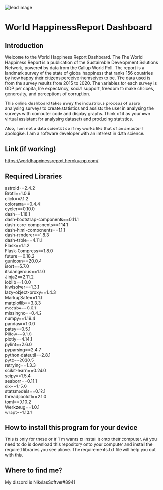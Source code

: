 ![lead image](https://github.com/nickbrowningdev/WorldHappinessReportDashboard/blob/main/screenshots/screenshot1.PNG)

# World HappinessReport Dashboard
## Introduction
Welcome to the World Happiness Report Dashboard. The The World Happiness Report is a publication of the Sustainable Development Solutions Network, powered by data from the Gallup World Poll. The report is a landmark survey of the state of global happiness that ranks 156 countries by how happy their citizens perceive themselves to be. The data used is from the survey results from 2015 to 2020. The variables for each survey is GDP per capita, life expectancy, social support, freedom to make choices, generosity, and perceptions of corruption.

This online dashboard takes away the industrious process of users analysing surveys to create statistics and assists the user in analysing the surveys with computer code and display graphs. Think of it as your own virtual assistant for analysing datasets and producing statistics.

Also, I am not a data scientist so if my works like that of an amauter I apologise. I am a software developer with an interest in data science.

## Link (if working)
https://worldhappinessreport.herokuapp.com/

## Required Libraries
astroid==2.4.2 <br>
Brotli==1.0.9 <br>
click==7.1.2 <br>
colorama==0.4.4 <br>
cycler==0.10.0 <br>
dash==1.18.1 <br>
dash-bootstrap-components==0.11.1 <br>
dash-core-components==1.14.1 <br>
dash-html-components==1.1.1 <br>
dash-renderer==1.8.3 <br>
dash-table==4.11.1 <br>
Flask==1.1.2 <br>
Flask-Compress==1.8.0 <br>
future==0.18.2 <br>
gunicorn==20.0.4 <br>
isort==5.7.0 <br>
itsdangerous==1.1.0 <br>
Jinja2==2.11.2 <br>
joblib==1.0.0 <br>
kiwisolver==1.3.1 <br>
lazy-object-proxy==1.4.3 <br>
MarkupSafe==1.1.1 <br>
matplotlib==3.3.3 <br>
mccabe==0.6.1 <br>
missingno==0.4.2 <br>
numpy==1.19.4 <br>
pandas==1.0.0 <br>
patsy==0.5.1 <br>
Pillow==8.1.0 <br>
plotly==4.14.1 <br>
pylint==2.6.0 <br>
pyparsing==2.4.7 <br>
python-dateutil==2.8.1 <br>
pytz==2020.5 <br>
retrying==1.3.3 <br>
scikit-learn==0.24.0 <br>
scipy==1.5.4 <br>
seaborn==0.11.1 <br>
six==1.15.0 <br>
statsmodels==0.12.1 <br>
threadpoolctl==2.1.0 <br>
toml==0.10.2 <br>
Werkzeug==1.0.1 <br>
wrapt==1.12.1

## How to install this program for your device
This is only for those or if Tim wants to install it onto their computer. All you need to do is download this repository onto your computer and install the required libraries you see above. The requirements.txt file will help you out with this.

## Where to find me?
My discord is NikolasSoftver#8941

